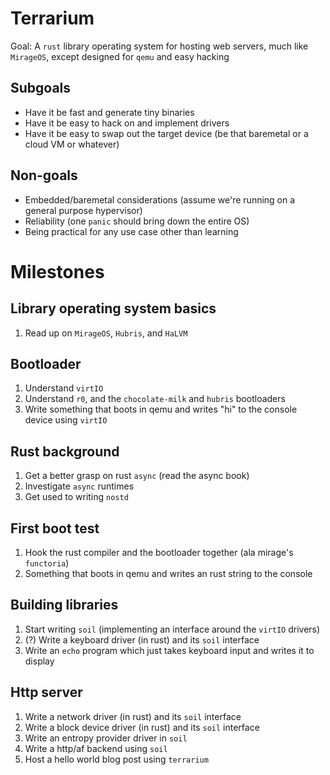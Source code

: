 # Terrarium

Goal: A `rust` library operating system for hosting web servers, much like `MirageOS`, except designed for `qemu` and easy hacking

## Subgoals
- Have it be fast and generate tiny binaries
- Have it be easy to hack on and implement drivers
- Have it be easy to swap out the target device (be that baremetal or a cloud VM or whatever)

## Non-goals
- Embedded/baremetal considerations (assume we're running on a general purpose hypervisor)
- Reliability (one `panic` should bring down the entire OS)
- Being practical for any use case other than learning

# Milestones

## Library operating system basics
1. Read up on `MirageOS`, `Hubris`, and `HaLVM`

## Bootloader
1. Understand `virtIO`
2. Understand `r0`, and the `chocolate-milk` and `hubris` bootloaders
3. Write something that boots in qemu and writes "hi" to the console device using `virtIO`

## Rust background
1. Get a better grasp on rust `async` (read the async book)
2. Investigate `async` runtimes
3. Get used to writing `nostd`

## First boot test
1. Hook the rust compiler and the bootloader together (ala mirage's `functoria`)
2. Something that boots in qemu and writes an rust string to the console

## Building libraries
1. Start writing `soil` (implementing an interface around the `virtIO` drivers)
2. (?) Write a keyboard driver (in rust) and its `soil` interface 
3. Write an `echo` program which just takes keyboard input and writes it to display

## Http server
1. Write a network driver (in rust) and its `soil` interface
2. Write a block device driver (in rust) and its `soil` interface
3. Write an entropy provider driver in `soil`
2. Write a http/af backend using `soil`
3. Host a hello world blog post using `terrarium`
